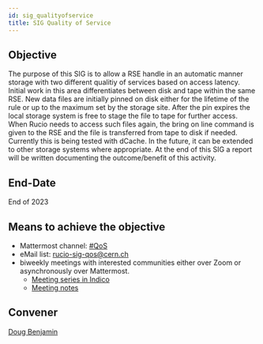 ```yaml
---
id: sig_qualityofservice
title: SIG Quality of Service
---
```


## Objective

The purpose of this SIG is to allow a RSE handle in an automatic manner storage
with two different qualitiy of services based on access latency. Initial work in
this area differentiates between disk and tape within the same RSE. New data files
are initially pinned on disk either for the lifetime of the rule or up to the
maximum set by the storage site. After the pin expires the local storage system is
free to stage the file to tape for further access. When Rucio needs to access such
files again, the bring on line command is given to the RSE and the file is
transferred from tape to disk if needed. Currently this is being tested with dCache.
In the future, it can be extended to other storage systems where appropriate.
At the end of this SIG a report will be written documenting the outcome/benefit of this
activity.

## End-Date

End of 2023

## Means to achieve the objective

- Mattermost channel: [#QoS](https://mattermost.web.cern.ch/rucio/channels/QoS)
- eMail list: rucio-sig-qos@cern.ch
- biweekly meetings with interested communities either over Zoom or asynchronously
  over Mattermost.
  - [Meeting series in Indico](https://indico.cern.ch/category/14213/)
  - [Meeting notes](https://codimd.web.cern.ch/MfDv9yRMQmOrwGEwhlGXpQ#)

## Convener

[Doug Benjamin](mailto:douglas.benjamin@cern.ch)
